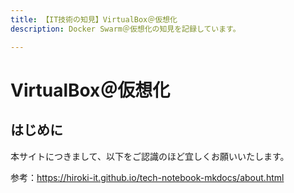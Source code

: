 ```yaml
---
title: 【IT技術の知見】VirtualBox＠仮想化
description: Docker Swarm＠仮想化の知見を記録しています。

---
```


# VirtualBox＠仮想化

## はじめに

本サイトにつきまして、以下をご認識のほど宜しくお願いいたします。

参考：https://hiroki-it.github.io/tech-notebook-mkdocs/about.html

<br>